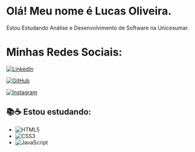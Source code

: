 # Olá! Meu nome é Lucas Oliveira.

Estou Estudando Análise e Desenvolvimento de Software na Unicesumar.

# Minhas Redes Sociais:

[![LinkedIn](https://img.shields.io/badge/LinkedIn-000?style=for-the-badge&logo=linkedin&logoColor=0E76A8)](https://www.linkedin.com/in/lucas-oliveira-546888350/)

[![GitHub](https://img.shields.io/badge/GitHub-100000?style=for-the-badge&logo=github&logoColor=white)](https://github.com/LucasOli82)

[![Instagram](https://img.shields.io/badge/-Instagram-%23E4405F?style=for-the-badge&logo=instagram&logoColor=white)](https://www.instagram.com/lucasoliveira1405/)


## 📚☕ Estou estudando:
- ![HTML5](https://img.shields.io/badge/HTML5-E34F26?style=for-the-badge&logo=html5&logoColor=white) 
- ![CSS3](https://img.shields.io/badge/CSS3-1572B6?style=for-the-badge&logo=css3&logoColor=white)
- ![JavaScript](https://img.shields.io/badge/JavaScript-F7DF1E?style=for-the-badge&logo=javascript&logoColor=black)

 

